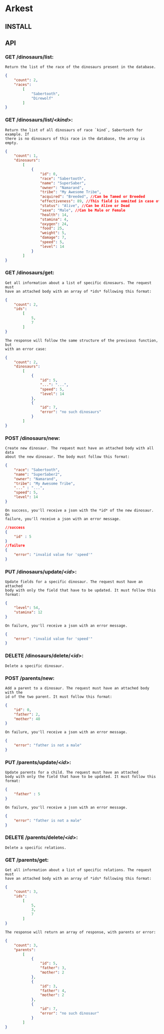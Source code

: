 Arkest
======

INSTALL
-------

API
---

### GET /dinosaurs/list:
    Return the list of the race of the dinosaurs present in the database.

```json
{
    "count": 2,
    "races":
        [
            "Sabertooth",
            "Direwolf"
        ]
}
```

### GET /dinosaurs/list/<**_kind_**>:
    Return the list of all dinosaurs of race `kind`, Sabertooth for example. If
    there is no dinosaurs of this race in the database, the array is empty.

```json
{
    "count": 1,
    "dinosaurs":
        [
            {
                "id": 0,
                "race": "Sabertooth",
                "name": "SuperSaber",
                "owner": "Namarand",
                "tribe": "My Awesome Tribe",
                "acquired": "Breeded", //Can be Tamed or Breeded
                "effectiveness": 89, //This field is ommited in case of a Tamed dino
                "status": "Alive", //Can be Alive or Dead
                "sexe": "Male", //Can be Male or Female
                "health": 14,
                "stamina": 4,
                "oxygen": 24,
                "food": 25,
                "weight": 5,
                "damage": 7,
                "speed": 5,
                "level": 14
            }
        ]
}
```

### GET /dinosaurs/get:
    Get all information about a list of specific dinosaurs. The request must
    have an attached body with an array of *ids* following this format:

```json
{
    "count": 2,
    "ids":
        [
            5,
            7
        ]
}
```

    The response will follow the same structure of the previsous function, but
    with an error case:

```json
{
    "count": 2,
    "dinosaurs":
        [
            {
                "id": 5,
                "...": "...",
                "speed": 5,
                "level": 14
            },
            {
                "id": 7,
                "error": "no such dinosaurs"
            }
        ]
}
```

### POST /dinosaurs/new:
    Create new dinosaur. The request must have an attached body with all data
    about the new dinosaur. The body must follow this format:

```json
{
    "race": "Sabertooth",
    "name": "SuperSaber2",
    "owner": "Namarand",
    "tribe": "My Awesome Tribe",
    "..." : "...",
    "speed": 5,
    "level": 14
}
```
    On success, you'll receive a json with the *id* of the new dinosaur. On
    failure, you'll receive a json with an error message.

```json
//success
{
    "id" : 5
}
//failure
{
    "error": "invalid value for 'speed'"
}
```

### PUT /dinosaurs/update/<**_id_**>:
    Update fields for a specific dinosaur. The request must have an attached
    body with only the field that have to be updated. It must follow this
    format:

```json
{
    "level": 54,
    "stamina": 12
}
```
    On failure, you'll receive a json with an error message.

```json
{
    "error": "invalid value for 'speed'"
}
```

### DELETE /dinosaurs/delete/<**_id_**>:
    Delete a specific dinosaur.

### POST /parents/new:
    Add a parent to a dinosaur. The request must have an attached body with the
    id of the two parent. It must follow this format:

```json
{
    "id": 0,
    "father": 2,
    "mother": 48
}
```

    On failure, you'll receive a json with an error message.

```json
{
    "error": "father is not a male"
}
```

### PUT /parents/update/<**_id_**>:

    Update parents for a child. The request must have an attached
    body with only the field that have to be updated. It must follow this
    format:

```json
{
    "father" : 5
}
```
    On failure, you'll receive a json with an error message.

```json
{
    "error": "father is not a male"
}
```

### DELETE /parents/delete/<**_id_**>:

    Delete a specific relations.

### GET /parents/get:

    Get all information about a list of specific relations. The request must
    have an attached body with an array of *ids* following this format:

```json
{
    "count": 3,
    "ids":
        [
            5,
            3,
            7
        ]
}
```
    The response will return an array of response, with parents or error:

```json
{
    "count": 3,
    "parents":
        [
            {
                "id": 5,
                "father": 3,
                "mother": 2
            },
            {
                "id": 3,
                "father": 4,
                "mother": 2
            },
            {
                "id": 7,
                "error": "no such dinosaur"
            }
        ]
}
```
